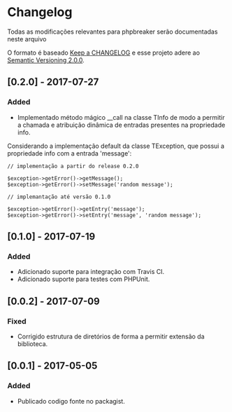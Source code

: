 # Changelog

Todas as modificações relevantes para phpbreaker serão documentadas neste arquivo

O formato é baseado [Keep a CHANGELOG](http://keepachangelog.com/) e esse projeto adere ao [Semantic Versioning 2.0.0](http://semver.org/).  

## [0.2.0] - 2017-07-27

### Added
- Implementado método mágico __call na classe TInfo de modo a permitir a chamada e atribuição dinâmica de entradas presentes na propriedade info.

Considerando a implementação default da classe TException, que possui a propriedade info com a entrada 'message':

```
// implementação a partir do release 0.2.0

$exception->getError()->getMessage();
$exception->getError()->setMessage('random message');

// implemantação até versão 0.1.0

$exception->getError()->getEntry('message');
$exception->getError()->setEntry('message', 'random message');
```

## [0.1.0] - 2017-07-19

### Added
- Adicionado suporte para integração com Travis CI.
- Adicionado suporte para testes com PHPUnit.

## [0.0.2] - 2017-07-09

### Fixed
- Corrigido estrutura de diretórios de forma a permitir extensão da biblioteca.

## [0.0.1] - 2017-05-05

### Added
- Publicado codigo fonte no packagist.
